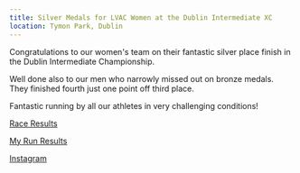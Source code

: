 ```yaml
---
title: Silver Medals for LVAC Women at the Dublin Intermediate XC
location: Tymon Park, Dublin
---
```


Congratulations to our women's team on their fantastic silver place finish in the Dublin Intermediate Championship.

Well done also to our men who narrowly missed out on bronze medals. They finished fourth just one point off third place. 

Fantastic running by all our athletes in very challenging conditions! 

<a href="/races/2022-12-11-dublin-inter-xc/" target="_blank" rel="noopener noreferrer">Race Results</a>

<a href="https://www.myrunresults.com/events/dublin_intermediate_xc_championships/4659/results/" target="_blank" rel="noopener noreferrer">My Run Results</a>

<a href="https://www.instagram.com/p/CmCJiInsHxh/" target="_blank" rel="noopener noreferrer">Instagram</a>
